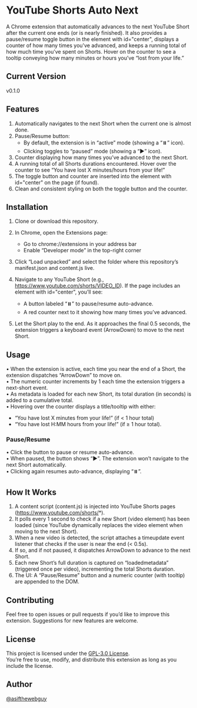 # YouTube Shorts Auto Next

A Chrome extension that automatically advances to the next YouTube Short after the current one ends (or is nearly finished). It also provides a pause/resume toggle button in the element with id="center", displays a counter of how many times you've advanced, and keeps a running total of how much time you’ve spent on Shorts. Hover on the counter to see a tooltip conveying how many minutes or hours you’ve “lost from your life.”

## Current Version

v0.1.0

## Features

1. Automatically navigates to the next Short when the current one is almost done.  
2. Pause/Resume button:  
   - By default, the extension is in “active” mode (showing a “⏸️” icon).  
   - Clicking toggles to “paused” mode (showing a “▶️” icon).  
3. Counter displaying how many times you’ve advanced to the next Short.  
4. A running total of all Shorts durations encountered. Hover over the counter to see “You have lost X minutes/hours from your life!”  
5. The toggle button and counter are inserted into the element with id="center" on the page (if found).  
6. Clean and consistent styling on both the toggle button and the counter.

## Installation

1. Clone or download this repository.  
2. In Chrome, open the Extensions page:  
   - Go to chrome://extensions in your address bar  
   - Enable “Developer mode” in the top-right corner  
3. Click “Load unpacked” and select the folder where this repository’s manifest.json and content.js live.  
4. Navigate to any YouTube Short (e.g., https://www.youtube.com/shorts/VIDEO_ID). If the page includes an element with id="center", you’ll see:  
   - A button labeled “⏸️” to pause/resume auto-advance.  
   - A red counter next to it showing how many times you’ve advanced.  
  
5. Let the Short play to the end. As it approaches the final 0.5 seconds, the extension triggers a keyboard event (ArrowDown) to move to the next Short.  

## Usage

• When the extension is active, each time you near the end of a Short, the extension dispatches “ArrowDown” to move on.  
• The numeric counter increments by 1 each time the extension triggers a next-short event.  
• As metadata is loaded for each new Short, its total duration (in seconds) is added to a cumulative total.  
• Hovering over the counter displays a title/tooltip with either:  
  - “You have lost X minutes from your life!” (if < 1 hour total)  
  - “You have lost H:MM hours from your life!” (if ≥ 1 hour total).

### Pause/Resume
• Click the button to pause or resume auto-advance.  
• When paused, the button shows “▶️”. The extension won’t navigate to the next Short automatically.  
• Clicking again resumes auto-advance, displaying “⏸️”.

## How It Works

1. A content script (content.js) is injected into YouTube Shorts pages (https://www.youtube.com/shorts/*).  
2. It polls every 1 second to check if a new Short (video element) has been loaded (since YouTube dynamically replaces the video element when moving to the next Short).  
3. When a new video is detected, the script attaches a timeupdate event listener that checks if the user is near the end (< 0.5s).  
4. If so, and if not paused, it dispatches ArrowDown to advance to the next Short.  
5. Each new Short’s full duration is captured on “loadedmetadata” (triggered once per video), incrementing the total Shorts duration.  
6. The UI: A “Pause/Resume” button and a numeric counter (with tooltip) are appended to the DOM.

## Contributing

Feel free to open issues or pull requests if you’d like to improve this extension. Suggestions for new features are welcome.

## License

This project is licensed under the [GPL-3.0 License](LICENSE).  
You’re free to use, modify, and distribute this extension as long as you include the license.

## Author
[@asifthewebguy](https://www.github.com/asifthewebguy)